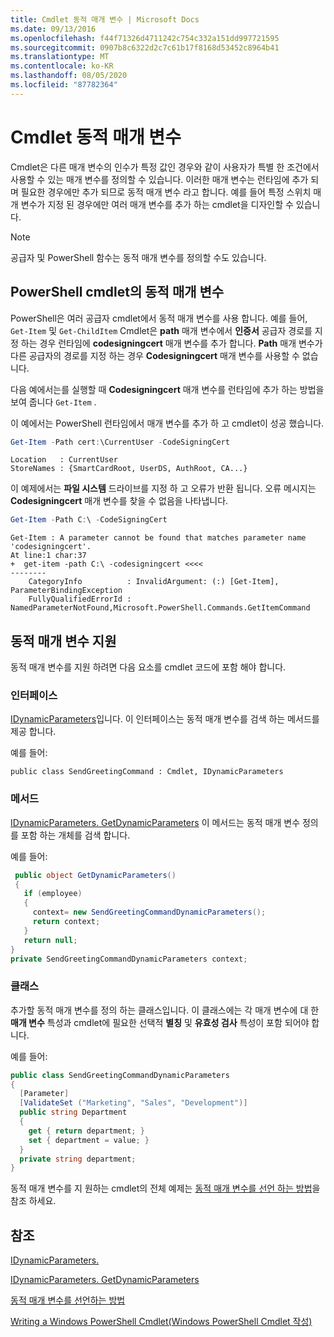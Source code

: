 ```yaml
---
title: Cmdlet 동적 매개 변수 | Microsoft Docs
ms.date: 09/13/2016
ms.openlocfilehash: f44f71326d4711242c754c332a151dd997721595
ms.sourcegitcommit: 0907b8c6322d2c7c61b17f8168d53452c8964b41
ms.translationtype: MT
ms.contentlocale: ko-KR
ms.lasthandoff: 08/05/2020
ms.locfileid: "87782364"
---
```

# <a name="cmdlet-dynamic-parameters"></a>Cmdlet 동적 매개 변수

Cmdlet은 다른 매개 변수의 인수가 특정 값인 경우와 같이 사용자가 특별 한 조건에서 사용할 수 있는 매개 변수를 정의할 수 있습니다. 이러한 매개 변수는 런타임에 추가 되며 필요한 경우에만 추가 되므로 동적 매개 변수 라고 합니다. 예를 들어 특정 스위치 매개 변수가 지정 된 경우에만 여러 매개 변수를 추가 하는 cmdlet을 디자인할 수 있습니다.

> [!NOTE]
> 공급자 및 PowerShell 함수는 동적 매개 변수를 정의할 수도 있습니다.

## <a name="dynamic-parameters-in-powershell-cmdlets"></a>PowerShell cmdlet의 동적 매개 변수

PowerShell은 여러 공급자 cmdlet에서 동적 매개 변수를 사용 합니다. 예를 들어, `Get-Item` 및 `Get-ChildItem` Cmdlet은 **path** 매개 변수에서 **인증서** 공급자 경로를 지정 하는 경우 런타임에 **codesigningcert** 매개 변수를 추가 합니다. **Path** 매개 변수가 다른 공급자의 경로를 지정 하는 경우 **Codesigningcert** 매개 변수를 사용할 수 없습니다.

다음 예에서는를 실행할 때 **Codesigningcert** 매개 변수를 런타임에 추가 하는 방법을 보여 줍니다 `Get-Item` .

이 예에서는 PowerShell 런타임에서 매개 변수를 추가 하 고 cmdlet이 성공 했습니다.

```powershell
Get-Item -Path cert:\CurrentUser -CodeSigningCert
```

```Output
Location   : CurrentUser
StoreNames : {SmartCardRoot, UserDS, AuthRoot, CA...}
```

이 예제에서는 **파일 시스템** 드라이브를 지정 하 고 오류가 반환 됩니다. 오류 메시지는 **Codesigningcert** 매개 변수를 찾을 수 없음을 나타냅니다.

```powershell
Get-Item -Path C:\ -CodeSigningCert
```

```Output
Get-Item : A parameter cannot be found that matches parameter name 'codesigningcert'.
At line:1 char:37
+  get-item -path C:\ -codesigningcert <<<<
--------
    CategoryInfo          : InvalidArgument: (:) [Get-Item], ParameterBindingException
    FullyQualifiedErrorId : NamedParameterNotFound,Microsoft.PowerShell.Commands.GetItemCommand
```

## <a name="support-for-dynamic-parameters"></a>동적 매개 변수 지원

동적 매개 변수를 지원 하려면 다음 요소를 cmdlet 코드에 포함 해야 합니다.

### <a name="interface"></a>인터페이스

[IDynamicParameters](/dotnet/api/System.Management.Automation.IDynamicParameters)입니다.
이 인터페이스는 동적 매개 변수를 검색 하는 메서드를 제공 합니다.

예를 들어:

`public class SendGreetingCommand : Cmdlet, IDynamicParameters`

### <a name="method"></a>메서드

[IDynamicParameters. GetDynamicParameters](/dotnet/api/System.Management.Automation.IDynamicParameters.GetDynamicParameters)
이 메서드는 동적 매개 변수 정의를 포함 하는 개체를 검색 합니다.

예를 들어:

```csharp
 public object GetDynamicParameters()
 {
   if (employee)
   {
     context= new SendGreetingCommandDynamicParameters();
     return context;
   }
   return null;
}
private SendGreetingCommandDynamicParameters context;
```

### <a name="class"></a>클래스

추가할 동적 매개 변수를 정의 하는 클래스입니다. 이 클래스에는 각 매개 변수에 대 한 **매개 변수** 특성과 cmdlet에 필요한 선택적 **별칭** 및 **유효성 검사** 특성이 포함 되어야 합니다.

예를 들어:

```csharp
public class SendGreetingCommandDynamicParameters
{
  [Parameter]
  [ValidateSet ("Marketing", "Sales", "Development")]
  public string Department
  {
    get { return department; }
    set { department = value; }
  }
  private string department;
}
```

동적 매개 변수를 지 원하는 cmdlet의 전체 예제는 [동적 매개 변수를 선언 하는 방법](./how-to-declare-dynamic-parameters.md)을 참조 하세요.

## <a name="see-also"></a>참조

[IDynamicParameters.](/dotnet/api/System.Management.Automation.IDynamicParameters)

[IDynamicParameters. GetDynamicParameters](/dotnet/api/System.Management.Automation.IDynamicParameters.GetDynamicParameters)

[동적 매개 변수를 선언하는 방법](./how-to-declare-dynamic-parameters.md)

[Writing a Windows PowerShell Cmdlet(Windows PowerShell Cmdlet 작성)](./writing-a-windows-powershell-cmdlet.md)
